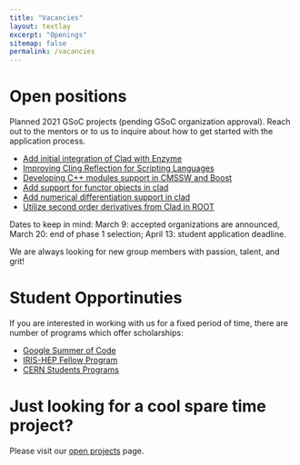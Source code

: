 ```yaml
---
title: "Vacancies"
layout: textlay
excerpt: "Openings"
sitemap: false
permalink: /vacancies
---
```


# Open positions

Planned 2021 GSoC projects (pending GSoC organization approval). Reach out to the mentors or to us to inquire about how to get started with the
application process.
  * [Add initial integration of Clad with Enzyme](https://hepsoftwarefoundation.org/gsoc/2021/proposal_clad_enzyme.html)
  * [Improving Cling Reflection for Scripting Languages](https://hepsoftwarefoundation.org/gsoc/2021/proposal_cling_cppyy.html)
  * [Developing C++ modules support in CMSSW and Boost](https://hepsoftwarefoundation.org/gsoc/2021/proposal_cmssw_modules.html)
  * [Add support for functor objects in clad](https://hepsoftwarefoundation.org/gsoc/2021/proposal_functor_clad.html)
  * [Add numerical differentiation support in clad](https://hepsoftwarefoundation.org/gsoc/2021/proposal_numdiff_clad.html)
  * [Utilize second order derivatives from Clad in ROOT](https://hepsoftwarefoundation.org/gsoc/2021/proposal_secondorder_clad.html)

Dates to keep in mind: March 9: accepted organizations are announced, March 20: end of
phase 1 selection; April 13: student application deadline.

We are always looking for new group members with passion, talent, and grit!

# Student Opportinuties

If you are interested in working with us for a fixed period of time, there are
number of programs which offer scholarships:

* [Google Summer of Code](https://summerofcode.withgoogle.com/how-it-works/)
* [IRIS-HEP Fellow Program](https://iris-hep.org/fellows.html)
* [CERN Students Programs](https://careers.cern/students)

# Just looking for a cool spare time project?

Please visit our [open projects](/open_projects) page.
